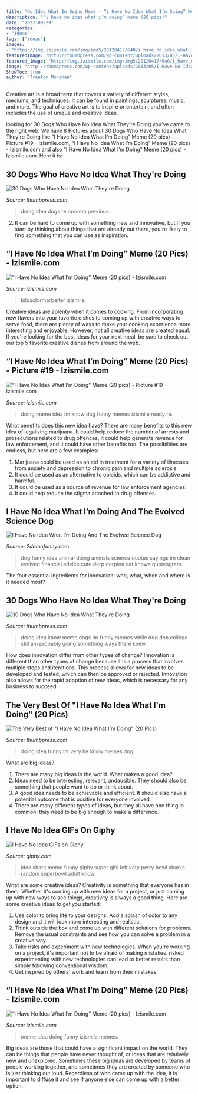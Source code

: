 ```yaml
---
title: "No Idea What Im Doing Meme - “i Have No Idea What I’m Doing” Meme (20 Pics)"
description: "“i have no idea what i’m doing” meme (20 pics)"
date: "2022-09-29"
categories:
- "ideas"
tags: ["ideas"]
images:
- "https://img.izismile.com/img/img5/20120417/640/i_have_no_idea_what_im_doing_meme_640_03.jpg"
featuredImage: "http://thumbpress.com/wp-content/uploads/2013/05/I-Have-No-Idea-What-Im-Doing-29.jpg"
featured_image: "http://img.izismile.com/img/img5/20120417/640/i_have_no_idea_what_im_doing_meme_640_21.jpg"
image: "http://thumbpress.com/wp-content/uploads/2013/05/I-Have-No-Idea-What-Im-Doing-2.jpg"
ShowToc: true
author: "Trenton Monahan"
---
```



Creative art is a broad term that covers a variety of different styles, mediums, and techniques. It can be found in paintings, sculptures, music, and more. The goal of creative art is to inspire or entertain, and often includes the use of unique and creative ideas.

	

		
looking for 30 Dogs Who Have No Idea What They&#039;re Doing you've came to the right web. We have 8 Pictures about 30 Dogs Who Have No Idea What They&#039;re Doing like “I Have No Idea What I’m Doing” Meme (20 pics) - Picture #19 - Izismile.com, “I Have No Idea What I’m Doing” Meme (20 pics) - Izismile.com and also “I Have No Idea What I’m Doing” Meme (20 pics) - Izismile.com. Here it is:
		
    
## 30 Dogs Who Have No Idea What They&#039;re Doing

<img loading=lazy src="http://thumbpress.com/wp-content/uploads/2013/05/I-Have-No-Idea-What-Im-Doing-29.jpg" onerror="this.onerror=null;this.src='https://tse3.mm.bing.net/th?id=OIP.YYicDlq-hQLkDh6VabHIswHaJ3&amp;pid=15.1';" alt="30 Dogs Who Have No Idea What They&#039;re Doing">

_Source: thumbpress.com_

>doing idea dogs re random previous. 

	

2. It can be hard to come up with something new and innovative, but if you start by thinking about things that are already out there, you're likely to find something that you can use as inspiration. 

    
## “I Have No Idea What I’m Doing” Meme (20 Pics) - Izismile.com

<img loading=lazy src="https://img.izismile.com/img/img5/20120417/640/i_have_no_idea_what_im_doing_meme_640_03.jpg" onerror="this.onerror=null;this.src='https://tse1.mm.bing.net/th?id=OIP.Pl2pQMHhErS2-fHgpFDa4AHaKD&amp;pid=15.1';" alt="“I Have No Idea What I’m Doing” Meme (20 pics) - Izismile.com">

_Source: izismile.com_

>bildschirmarbeiter izismile. 

	

Creative ideas are aplenty when it comes to cooking. From incorporating new flavors into your favorite dishes to coming up with creative ways to serve food, there are plenty of ways to make your cooking experience more interesting and enjoyable. However, not all creative ideas are created equal. If you're looking for the best ideas for your next meal, be sure to check out our top 5 favorite creative dishes from around the web.

    
## “I Have No Idea What I’m Doing” Meme (20 Pics) - Picture #19 - Izismile.com

<img loading=lazy src="http://img.izismile.com/img/img5/20120417/640/i_have_no_idea_what_im_doing_meme_640_21.jpg" onerror="this.onerror=null;this.src='https://tse1.mm.bing.net/th?id=OIP.jGfcZGbzqlXyBduLQ7q1QAHaFB&amp;pid=15.1';" alt="“I Have No Idea What I’m Doing” Meme (20 pics) - Picture #19 - Izismile.com">

_Source: izismile.com_

>doing meme idea im know dog funny memes izismile ready re. 

	

What benefits does this new idea have?
There are many benefits to this new idea of legalizing marijuana. It could help reduce the number of arrests and prosecutions related to drug offences, it could help generate revenue for law enforcement, and it could have other benefits too. The possibilities are endless, but here are a few examples: 
1. Marijuana could be used as an aid in treatment for a variety of illnesses, from anxiety and depression to chronic pain and multiple sclerosis. 
2. It could be used as an alternative to opioids, which can be addictive and harmful. 
3. It could be used as a source of revenue for law enforcement agencies. 
4. It could help reduce the stigma attached to drug offences.

    
## I Have No Idea What I’m Doing And The Evolved Science Dog

<img loading=lazy src="http://2damnfunny.com/wp-content/uploads/2013/01/I-Have-No-Idea-What-Im-Doing-And-The-Evolved-Science-Dog.jpg" onerror="this.onerror=null;this.src='https://tse3.mm.bing.net/th?id=OIP.89jCGUuOu2sjKlCmb4xrzwHaHa&amp;pid=15.1';" alt="I Have No Idea What I’m Doing And The Evolved Science Dog">

_Source: 2damnfunny.com_

>dog funny idea animal doing animals science quotes sayings im clean evolved financial advice cute derp derpina cat knows quotesgram. 

	

The four essential ingredients for innovation: who, what, when and where is it needed most?
 

    
## 30 Dogs Who Have No Idea What They&#039;re Doing

<img loading=lazy src="http://thumbpress.com/wp-content/uploads/2013/05/I-Have-No-Idea-What-Im-Doing-2.jpg" onerror="this.onerror=null;this.src='https://tse1.mm.bing.net/th?id=OIP.7Ayo3HfOGXop602iN71h9gHaK8&amp;pid=15.1';" alt="30 Dogs Who Have No Idea What They&#039;re Doing">

_Source: thumbpress.com_

>doing idea know meme dogs im funny memes while dog don college still am probably going something ways there knew. 

	

How does innovation differ from other types of change?
Innovation is different than other types of change because it is a process that involves multiple steps and iterations. This process allows for new ideas to be developed and tested, which can then be approved or rejected. Innovation also allows for the rapid adoption of new ideas, which is necessary for any business to succeed.

    
## The Very Best Of &quot;I Have No Idea What I&#039;m Doing&quot; (20 Pics)

<img loading=lazy src="http://thumbpress.com/wp-content/uploads/2013/05/I-Have-No-Idea-What-Im-Doing-12.jpg" onerror="this.onerror=null;this.src='https://tse1.mm.bing.net/th?id=OIP.riHGSAp_clCwlY1mc0N65AHaJ4&amp;pid=15.1';" alt="The Very Best of &quot;I Have No Idea What I&#039;m Doing&quot; (20 Pics)">

_Source: thumbpress.com_

>doing idea funny im very he know memes dog. 

	

What are big ideas?
1. There are many big ideas in the world. What makes a good idea?
2. Ideas need to be interesting, relevant, andausible. They should also be something that people want to do or think about.
3. A good idea needs to be achievable and efficient. It should also have a potential outcome that is positive for everyone involved.
4. There are many different types of ideas, but they all have one thing in common: they need to be big enough to make a difference.

    
## I Have No Idea GIFs On Giphy

<img loading=lazy src="http://media.giphy.com/media/lXiRG1vwLewnehlxS/giphy.gif" onerror="this.onerror=null;this.src='https://tse1.mm.bing.net/th?id=OIP.jALYlfD6XIEm0gUO3mFQiwAAAA&amp;pid=15.1';" alt="I Have No Idea GIFs on Giphy">

_Source: giphy.com_

>idea shark meme funny giphy super gifs left katy perry bowl sharks random superbowl adult know. 

	

What are some creative ideas?
Creativity is something that everyone has in them. Whether it's coming up with new ideas for a project, or just coming up with new ways to see things, creativity is always a good thing. Here are some creative ideas to get you started: 
1) Use color to bring life to your designs. Add a splash of color to any design and it will look more interesting and realistic. 
2) Think outside the box and come up with different solutions for problems. Remove the usual constraints and see how you can solve a problem in a creative way. 
3) Take risks and experiment with new technologies. When you're working on a project, it's important not to be afraid of making mistakes. risked experimenting with new technologies can lead to better results than simply following conventional wisdom. 
4) Get inspired by others' work and learn from their mistakes.

    
## “I Have No Idea What I’m Doing” Meme (20 Pics) - Izismile.com

<img loading=lazy src="http://img.izismile.com/img/img5/20120417/640/i_have_no_idea_what_im_doing_meme_640_04.jpg" onerror="this.onerror=null;this.src='https://tse2.mm.bing.net/th?id=OIP.iuGWekq-vi7c2eu0bakvhgHaHC&amp;pid=15.1';" alt="“I Have No Idea What I’m Doing” Meme (20 pics) - Izismile.com">

_Source: izismile.com_

>meme idea doing funny izismile memes. 

	

Big ideas are those that could have a significant impact on the world. They can be things that people have never thought of, or ideas that are relatively new and unexplored. Sometimes these big ideas are developed by teams of people working together, and sometimes they are created by someone who is just thinking out loud. Regardless of who came up with the idea, it is important to diffuse it and see if anyone else can come up with a better option.

